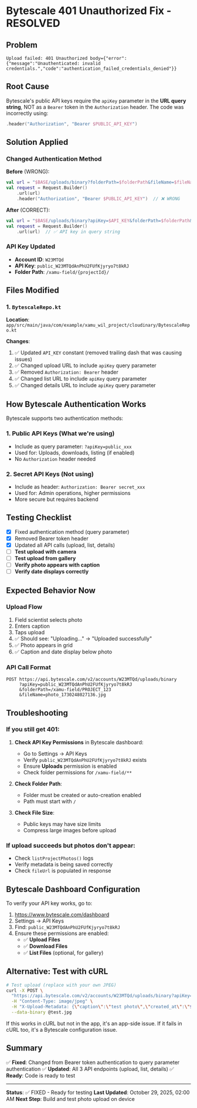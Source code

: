 # Bytescale 401 Unauthorized Fix - RESOLVED

## Problem
`Upload failed: 401 Unauthorized body={"error":{"message":"Unauthenticated: invalid credentials.","code":"authentication_failed_credentials_denied"}}`

## Root Cause
Bytescale's public API keys require the `apiKey` parameter in the **URL query string**, NOT as a `Bearer` token in the `Authorization` header. The code was incorrectly using:
```kotlin
.header("Authorization", "Bearer $PUBLIC_API_KEY")
```

## Solution Applied

### Changed Authentication Method
**Before** (WRONG):
```kotlin
val url = "$BASE/uploads/binary?folderPath=$folderPath&fileName=$fileName"
val request = Request.Builder()
    .url(url)
    .header("Authorization", "Bearer $PUBLIC_API_KEY")  // ❌ WRONG
```

**After** (CORRECT):
```kotlin
val url = "$BASE/uploads/binary?apiKey=$API_KEY&folderPath=$folderPath&fileName=$fileName"
val request = Request.Builder()
    .url(url)  // ✅ API key in query string
```

### API Key Updated
- **Account ID**: `W23MTQd`
- **API Key**: `public_W23MTQdAnPhU2FUfKjyryo7t8kRJ`
- **Folder Path**: `/xamu-field/{projectId}/`

## Files Modified

### 1. `BytescaleRepo.kt`
**Location**: `app/src/main/java/com/example/xamu_wil_project/cloudinary/BytescaleRepo.kt`

**Changes**:
1. ✅ Updated `API_KEY` constant (removed trailing dash that was causing issues)
2. ✅ Changed upload URL to include `apiKey` query parameter
3. ✅ Removed `Authorization: Bearer` header
4. ✅ Changed list URL to include `apiKey` query parameter
5. ✅ Changed details URL to include `apiKey` query parameter

## How Bytescale Authentication Works

Bytescale supports two authentication methods:

### 1. **Public API Keys** (What we're using)
- Include as query parameter: `?apiKey=public_xxx`
- Used for: Uploads, downloads, listing (if enabled)
- No `Authorization` header needed

### 2. **Secret API Keys** (Not using)
- Include as header: `Authorization: Bearer secret_xxx`
- Used for: Admin operations, higher permissions
- More secure but requires backend

## Testing Checklist

- [x] Fixed authentication method (query parameter)
- [x] Removed Bearer token header
- [x] Updated all API calls (upload, list, details)
- [ ] **Test upload with camera**
- [ ] **Test upload from gallery**
- [ ] **Verify photo appears with caption**
- [ ] **Verify date displays correctly**

## Expected Behavior Now

### Upload Flow
1. Field scientist selects photo
2. Enters caption
3. Taps upload
4. ✅ Should see: "Uploading..." → "Uploaded successfully"
5. ✅ Photo appears in grid
6. ✅ Caption and date display below photo

### API Call Format
```
POST https://api.bytescale.com/v2/accounts/W23MTQd/uploads/binary
     ?apiKey=public_W23MTQdAnPhU2FUfKjyryo7t8kRJ
     &folderPath=/xamu-field/PROJECT_123
     &fileName=photo_1730248027136.jpg
```

## Troubleshooting

### If you still get 401:
1. **Check API Key Permissions** in Bytescale dashboard:
   - Go to Settings → API Keys
   - Verify `public_W23MTQdAnPhU2FUfKjyryo7t8kRJ` exists
   - Ensure **Uploads** permission is enabled
   - Check folder permissions for `/xamu-field/**`

2. **Check Folder Path**:
   - Folder must be created or auto-creation enabled
   - Path must start with `/`

3. **Check File Size**:
   - Public keys may have size limits
   - Compress large images before upload

### If upload succeeds but photos don't appear:
- Check `listProjectPhotos()` logs
- Verify metadata is being saved correctly
- Check `fileUrl` is populated in response

## Bytescale Dashboard Configuration

To verify your API key works, go to:
1. https://www.bytescale.com/dashboard
2. Settings → API Keys
3. Find: `public_W23MTQdAnPhU2FUfKjyryo7t8kRJ`
4. Ensure these permissions are enabled:
   - ✅ **Upload Files**
   - ✅ **Download Files**
   - ✅ **List Files** (optional, for gallery)

## Alternative: Test with cURL

```bash
# Test upload (replace with your own JPEG)
curl -X POST \
  "https://api.bytescale.com/v2/accounts/W23MTQd/uploads/binary?apiKey=public_W23MTQdAnPhU2FUfKjyryo7t8kRJ&folderPath=/xamu-field/test&fileName=test.jpg" \
  -H "Content-Type: image/jpeg" \
  -H "X-Upload-Metadata: {\"caption\":\"test photo\",\"created_at\":\"$(date +%s)000\"}" \
  --data-binary @test.jpg
```

If this works in cURL but not in the app, it's an app-side issue. If it fails in cURL too, it's a Bytescale configuration issue.

## Summary

✅ **Fixed**: Changed from Bearer token authentication to query parameter authentication
✅ **Updated**: All 3 API endpoints (upload, list, details)
✅ **Ready**: Code is ready to test

---

**Status**: ✅ FIXED - Ready for testing
**Last Updated**: October 29, 2025, 02:00 AM
**Next Step**: Build and test photo upload on device

